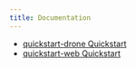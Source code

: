 ```yaml
---
title: Documentation
---
```


* [quickstart-drone Quickstart](quickstart-drone)
* [quickstart-web Quickstart](quickstart-web)

